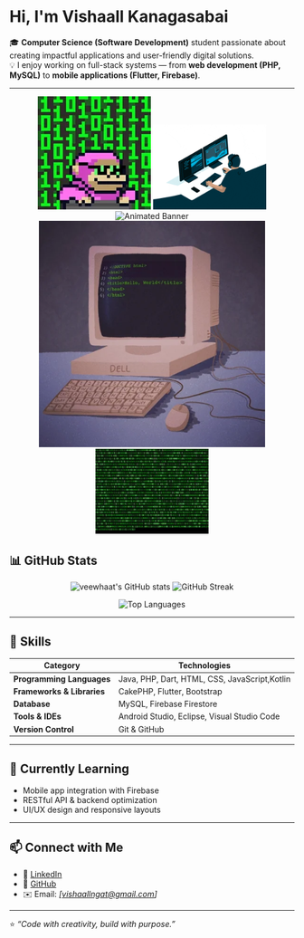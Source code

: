 # Hi, I'm Vishaall Kanagasabai 

🎓 **Computer Science (Software Development)** student passionate about creating impactful applications and user-friendly digital solutions.  
💡 I enjoy working on full-stack systems — from **web development (PHP, MySQL)** to **mobile applications (Flutter, Firebase)**.

---
<p align="center">
  <img src="https://github.com/veewhaat/veewhaat/blob/main/asset/200w.webp" alt="Animated Banner" width="200"/>
  <img src="https://github.com/veewhaat/veewhaat/blob/main/asset/giphy.gif" alt="Animated Banner" width="200"/>
  <img src="https://github.com/veewhaat/veewhaat/blob/main/asset/giphy.webp" alt="Animated Banner" width="200"/>
  <img src="https://github.com/veewhaat/veewhaat/blob/main/asset/giphy (1).webp" alt="Animated Banner" width="400"/>
  <img src="https://github.com/veewhaat/veewhaat/blob/main/asset/200.webp" alt="Animated Banner" width="200"/>
</p>


## 📊 GitHub Stats

<p align="center">
  <img src="https://github-readme-stats.vercel.app/api?username=veewhaat&show_icons=true&theme=tokyonight" alt="veewhaat's GitHub stats" height="165">
  <img src="https://github-readme-streak-stats.herokuapp.com/?user=veewhaat&theme=tokyonight" alt="GitHub Streak" height="165">
</p>

<p align="center">
  <img src="https://github-readme-stats.vercel.app/api/top-langs/?username=veewhaat&layout=compact&theme=tokyonight" alt="Top Languages" height="165">
</p>

---

## 🧠 Skills

| Category | Technologies |
|-----------|---------------|
| **Programming Languages** | Java, PHP, Dart, HTML, CSS, JavaScript,Kotlin |
| **Frameworks & Libraries** | CakePHP, Flutter, Bootstrap |
| **Database** | MySQL, Firebase Firestore |
| **Tools & IDEs** | Android Studio, Eclipse, Visual Studio Code |
| **Version Control** | Git & GitHub |

---

## 🌱 Currently Learning
- Mobile app integration with Firebase  
- RESTful API & backend optimization  
- UI/UX design and responsive layouts  

---

## 📫 Connect with Me
- 💼 [LinkedIn](https://www.linkedin.com/in/vishaall-kanagasabai/)
- 🐙 [GitHub](https://github.com/veewhaat)  
- ✉️ Email: *[vishaallngat@gmail.com]*  

---

⭐️ *“Code with creativity, build with purpose.”*
